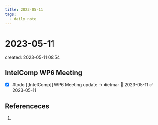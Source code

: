 ```yaml
---
title: 2023-05-11
tags:
  - daily_note
---
```


# 2023-05-11
created: 2023-05-11 09:54

## IntelComp WP6 Meeting

- [x] #todo [[IntelComp]] WP6 Meeting update -> dietmar 🛫 2023-05-11 ✅ 2023-05-11
## Referenceces
1. 